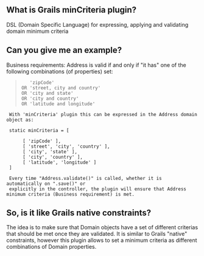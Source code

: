 ## What is Grails minCriteria plugin? ##

   DSL (Domain Specific Language) for expressing, applying and validating domain minimum criteria

## Can you give me an example? ##

   Business requirements: Address is valid if and only if "it has" 
   one of the following combinations (of properties) set:

>        'zipCode'
>     OR 'street, city and country'
>     OR 'city and state'
>     OR 'city and country'
>     OR 'latitude and longitude'

     With 'minCriteria' plugin this can be expressed in the Address domain object as:    	

     static minCriteria = [

          [ 'zipCode' ],
          [ 'street', 'city', 'country' ],
          [ 'city', 'state' ],
          [ 'city', 'country' ],
          [ 'latitude', 'longitude' ]
     ]

     Every time "Address.validate()" is called, whether it is automatically on ".save()" or 
     explicitly in the controller, the plugin will ensure that Address minimum criteria (Business requirement) is met.

## So, is it like Grails native constraints? ##

   The idea is to make sure that Domain objects have a set of different criterias that should be met once they are validated.
   It is similar to Grails "native" constraints, however this plugin allows to set a minimum criteria as different combinations of Domain properties.
